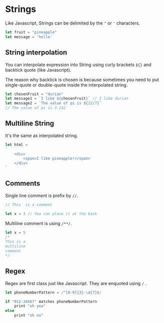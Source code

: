 # Strings
Like Javascript, Strings can be delimited by the `"` or `'` characters.
```ts
let fruit = "pineapple"
let message = 'hello'
```

## String interpolation
You can interpolate expression into String using curly brackets `${}` and backtick quote (like Javascript).

The reason why backtick is chosen is because sometimes you need to put single-quote or double-quote inside the interpolated string.
```js
let chosenFruit = "durian"
let message1 = `I like ${chosenFruit}` // I like durian 
let message2 = `The value of pi is ${22/7}` 
// The value of pi is 3.142
```

## Multiline String
It's the same as interpolated string.
```js
let html = 
`
    <div>
        <span>I like pineapple!</span>
    </div>
`
```

## Comments
Single line comment is prefix by `//`.
```js
// This  is a comment

let x = 3 // You can place it at the back
```

Multiline comment is using `/**/`.
```js
let x = 5
/*
This is a 
multiline 
comment
*/
```

## Regex
Regex are first class just like Javascript. They are enquoted using `/` .
```js
let phoneNumberPattern = /^[0-9]{3}-\d{7}$/

if "012-34567" matches phoneNumberPattern
    print "oh yea"
else
    print "oh no"
```
